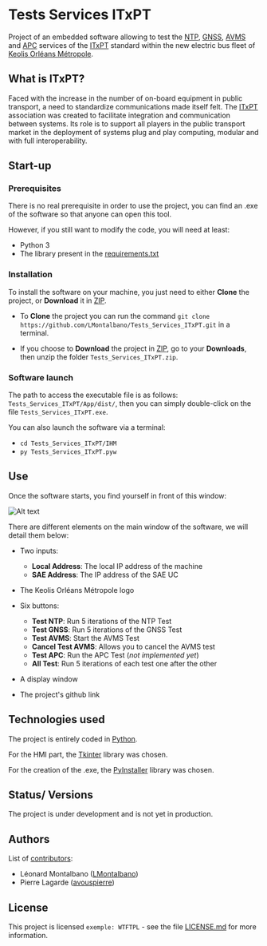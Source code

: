 # Tests Services ITxPT

Project of an embedded software allowing to test the 
[NTP](https://wiki.itxpt.org/index.php?title=S02P02-Time_-_v2.1.1), 
[GNSS](https://wiki.itxpt.org/index.php?title=S02P03-GNSSLocation_-_v2.1.1), 
[AVMS](https://wiki.itxpt.org/index.php?title=S02P06-AVMS_-_v2.1.1) 
and [APC](https://wiki.itxpt.org/index.php?title=S02P07-APC_-_v2.1.1) 
services of the [ITxPT](https://itxpt.org/) standard within the new electric bus fleet of 
[Keolis Orléans Métropole](https://www.keolis-orleans-recrute.com/qui-sommes-nous/).

## What is ITxPT?
Faced with the increase in the number of on-board equipment in public transport, a need to standardize
communications made itself felt.
The [ITxPT](https://itxpt.org/) association was created to facilitate integration and communication between
systems. Its role is to support all players in the public transport market in the deployment of systems
plug and play computing, modular and with full interoperability. 


## Start-up

### Prerequisites

There is no real prerequisite in order to use the project, you can find an .exe of the software so that anyone can open
this tool. 

However, if you still want to modify the code, you will need at least: 

- Python 3
- The library present in the [requirements.txt](https://github.com/LMontalbano/Tests_Services_ITxPT/blob/main/requirements.txt)

### Installation

To install the software on your machine, you just need to either **Clone**
the project, or **Download** it in [ZIP](https://github.com/LMontalbano/Tests_Services_ITxPT/archive/refs/heads/main.zip).

- To **Clone** the project you can run the command
``git clone https://github.com/LMontalbano/Tests_Services_ITxPT.git`` in a terminal.
  

- If you choose to **Download** the project in 
[ZIP](https://github.com/LMontalbano/Tests_Services_ITxPT/archive/refs/heads/main.zip),
go to your **Downloads**, then unzip the folder ``Tests_Services_ITxPT.zip``. 

### Software launch

The path to access the executable file is as follows: ``Tests_Services_ITxPT/App/dist/``, then you can
simply double-click on the file ``Tests_Services_ITxPT.exe``.

You can also launch the software via a terminal:
- ``cd Tests_Services_ITxPT/IHM``
- ``py Tests_Services_ITxPT.pyw``

## Use
Once the software starts, you find yourself in front of this window:


![Alt text](https://github.com/LMontalbano/Tests_Services_ITxPT/blob/main/Docs/app_screenshot.png?raw=true "app_screenshot")

There are different elements on the main window of the software, we will detail them below:

- Two inputs:
  - **Local Address**: The local IP address of the machine
  - **SAE Address**: The IP address of the SAE UC
	

- The Keolis Orléans Métropole logo


- Six buttons:
  - **Test NTP**: Run 5 iterations of the NTP Test
  - **Test GNSS**: Run 5 iterations of the GNSS Test
  - **Test AVMS**: Start the AVMS Test
  - **Cancel Test AVMS**: Allows you to cancel the AVMS test
  - **Test APC**: Run the APC Test (_not implemented yet_)
  - **All Test**: Run 5 iterations of each test one after the other
    

- A display window
	

- The project's github link

## Technologies used
The project is entirely coded in [Python](https://www.python.org/).
 

For the HMI part, the [Tkinter](https://docs.python.org/3/library/tkinter.html) library was chosen.

For the creation of the .exe, the [PyInstaller](https://www.pyinstaller.org/) library was chosen.



## Status/ Versions
The project is under development and is not yet in production.

## Authors
List of [contributors](https://github.com/LMontalbano/Tests_Services_ITxPT/graphs/contributors): 
- Léonard Montalbano ([LMontalbano](https://github.com/LMontalbano))
- Pierre Lagarde ([avouspierre](https://github.com/avouspierre))

## License

This project is licensed ``exemple: WTFTPL`` - see the file [LICENSE.md](LICENSE.md) for more information.


